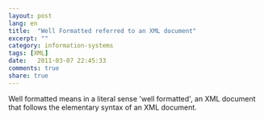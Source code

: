 ```yaml
---
layout: post
lang: en
title:  "Well Formatted referred to an XML document"
excerpt: ""
category: information-systems
tags: [XML]
date:   2011-03-07 22:45:33
comments: true
share: true
---
```

Well formatted means in a literal sense 'well formatted', an XML document that follows the elementary syntax of an XML document.

